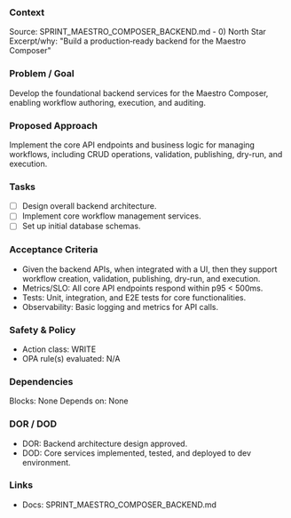 ### Context
Source: SPRINT_MAESTRO_COMPOSER_BACKEND.md - 0) North Star
Excerpt/why: "Build a production‑ready backend for the Maestro Composer"

### Problem / Goal
Develop the foundational backend services for the Maestro Composer, enabling workflow authoring, execution, and auditing.

### Proposed Approach
Implement the core API endpoints and business logic for managing workflows, including CRUD operations, validation, publishing, dry-run, and execution.

### Tasks
- [ ] Design overall backend architecture.
- [ ] Implement core workflow management services.
- [ ] Set up initial database schemas.

### Acceptance Criteria
- Given the backend APIs, when integrated with a UI, then they support workflow creation, validation, publishing, dry-run, and execution.
- Metrics/SLO: All core API endpoints respond within p95 < 500ms.
- Tests: Unit, integration, and E2E tests for core functionalities.
- Observability: Basic logging and metrics for API calls.

### Safety & Policy
- Action class: WRITE
- OPA rule(s) evaluated: N/A

### Dependencies
Blocks: None
Depends on: None

### DOR / DOD
- DOR: Backend architecture design approved.
- DOD: Core services implemented, tested, and deployed to dev environment.

### Links
- Docs: SPRINT_MAESTRO_COMPOSER_BACKEND.md
